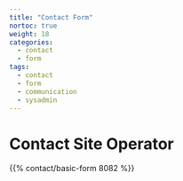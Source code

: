 ```yaml
---
title: "Contact Form"
nortoc: true
weight: 18
categories:
  - contact
  - form
tags:
  - contact
  - form
  - communication
  - sysadmin  
---
```

# Contact Site Operator

{{% contact/basic-form 8082 %}}

